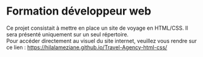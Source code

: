 # Formation développeur web
Ce projet consistait à mettre en place un site de voyage en HTML/CSS.
Il sera présenté uniquement sur un seul répertoire. 
<br>
Pour accéder directement au visuel du site internet, veuillez vous rendre sur ce lien : https://hilalameziane.github.io/Travel-Agency-html-css/
